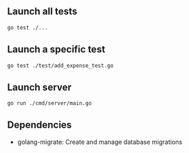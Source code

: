 ## Launch all tests

```bash
go test ./...
```

## Launch a specific test

```bash
go test ./test/add_expense_test.go
```

## Launch server

```bash
go run ./cmd/server/main.go
```

## Dependencies

- golang-migrate: Create and manage database migrations